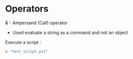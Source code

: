 # Operators

& - Ampersand (Call) operator

- Used evaluate a string as a command and not an object

Execute a script :
```powershell
& "test_script.ps1"
```
